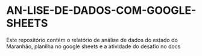 # AN-LISE-DE-DADOS-COM-GOOGLE-SHEETS
Este repositório contém o relatório de análise de dados do estado do Maranhão, planilha no google sheets e a atividade do desafio no docs
